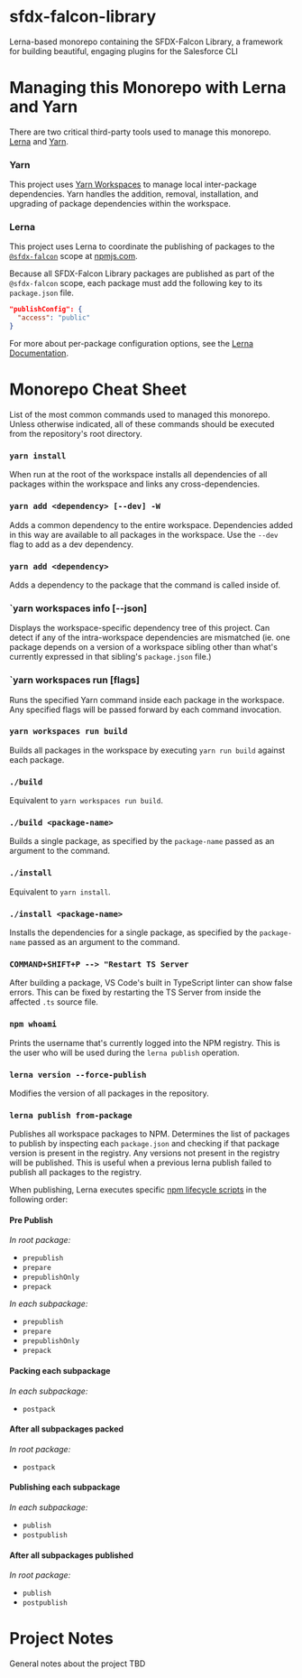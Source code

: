 # sfdx-falcon-library
Lerna-based monorepo containing the SFDX-Falcon Library, a framework for building beautiful, engaging plugins for the Salesforce CLI

# Managing this Monorepo with Lerna and Yarn
There are two critical third-party tools used to manage this monorepo.  [Lerna](https://lerna.js.org/) and [Yarn](https://yarnpkg.com/en/).

### Yarn
This project uses [Yarn Workspaces](https://yarnpkg.com/en/docs/workspaces) to manage local inter-package dependencies.  Yarn handles the addition, removal, installation, and upgrading of package dependencies within the workspace.

### Lerna
This project uses Lerna to coordinate the publishing of packages to the [`@sfdx-falcon`]() scope at [npmjs.com](https://www.npmjs.com).

Because all SFDX-Falcon Library packages are published as part of the `@sfdx-falcon` scope, each package must add the following key to its `package.json` file.

```json
"publishConfig": {
  "access": "public"
}
```
For more about per-package configuration options, see the [Lerna Documentation](https://github.com/lerna/lerna/tree/master/commands/publish#per-package-configuration).

# Monorepo Cheat Sheet
List of the most common commands used to managed this monorepo. Unless otherwise indicated, all of these commands should be executed from the repository's root directory.

### `yarn install`
When run at the root of the workspace installs all dependencies of all packages within the workspace and links any cross-dependencies.

### `yarn add <dependency> [--dev] -W`
Adds a common dependency to the entire workspace. Dependencies added in this way are available to all packages in the workspace.  Use the `--dev` flag to add as a dev dependency.

### `yarn add <dependency>`
Adds a dependency to the package that the command is called inside of.

### `yarn workspaces info [--json]
Displays the workspace-specific dependency tree of this project. Can detect if any of the intra-workspace dependencies are mismatched (ie. one package depends on a version of a workspace sibling other than what's currently expressed in that sibling's `package.json` file.)

### `yarn workspaces run <command> [flags]
Runs the specified Yarn command inside each package in the workspace.  Any specified flags will be passed forward by each command invocation.

### `yarn workspaces run build`
Builds all packages in the workspace by executing `yarn run build` against each package.

### `./build`
Equivalent to `yarn workspaces run build`.

### `./build <package-name>`
Builds a single package, as specified by the `package-name` passed as an argument to the command.

### `./install`
Equivalent to `yarn install`.

### `./install <package-name>`
Installs the dependencies for a single package, as specified by the `package-name` passed as an argument to the command.

### `COMMAND+SHIFT+P --> "Restart TS Server`
After building a package, VS Code's built in TypeScript linter can show false errors. This can be fixed by restarting the TS Server from inside the affected `.ts` source file.

### `npm whoami`
Prints the username that's currently logged into the NPM registry. This is the user who will be used during the `lerna publish` operation.

### `lerna version --force-publish`
Modifies the version of all packages in the repository.

### `lerna publish from-package`
Publishes all workspace packages to NPM. Determines the list of packages to publish by inspecting each `package.json` and checking if that package version is present in the registry. Any versions not present in the registry will be published. This is useful when a previous lerna publish failed to publish all packages to the registry.

When publishing, Lerna executes specific [npm lifecycle scripts](https://docs.npmjs.com/misc/scripts#description) in the following order:

#### Pre Publish
*In root package:*
- `prepublish`
- `prepare`
- `prepublishOnly`
- `prepack`

*In each subpackage:*
- `prepublish`
- `prepare`
- `prepublishOnly`
- `prepack`

#### Packing each subpackage

*In each subpackage:*
- `postpack`

#### After all subpackages packed

*In root package:*
- `postpack`

#### Publishing each subpackage

*In each subpackage:*
- `publish`
- `postpublish`

#### After all subpackages published

*In root package:*
- `publish`
- `postpublish`

# Project Notes
General notes about the project
TBD